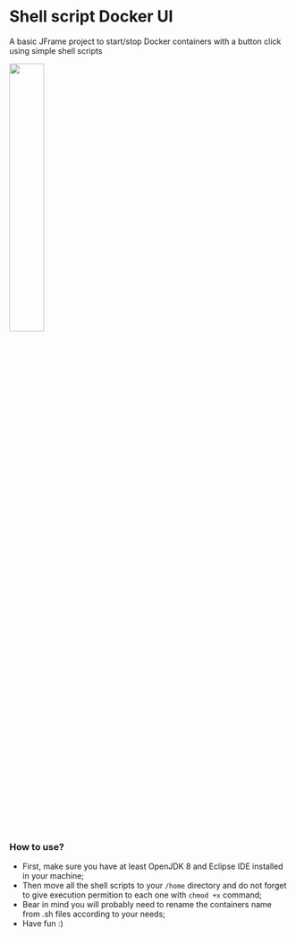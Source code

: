 # Shell script Docker UI
A basic JFrame project to start/stop Docker containers with a button click using simple shell scripts 

<img src="https://github.com/JGMelon22/ShDockerUI/assets/73988556/83e75885-fbfb-4856-bbdb-7a94ea41dcae" alt="" width="35%"/></br>

<h3>How to use?</h3>
  
- First, make sure you have at least OpenJDK 8 and Eclipse IDE installed in your machine; <br/>
- Then move all the shell scripts to your <code>/home</code> directory and do not forget to give execution permition to each one with <code>chmod +x</code> command; <br/>
- Bear in mind you will probably need to rename the containers name from .sh files according to your needs; <br/>
- Have fun :)
